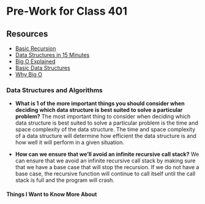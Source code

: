 # Pre-Work for Class 401

## Resources

- [Basic Recursion](https://www.youtube.com/watch?v=vPEJSJMg4jY)
- [Data Structures in 15 Minutes](https://www.youtube.com/watch?v=sVxBVvlnJsM)
- [Big O Explained](https://www.youtube.com/watch?v=v4cd1O4zkGw)
- [Basic Data Structures](https://towardsdatascience.com/8-common-data-structures-every-programmer-must-know-171acf6a1a42)
- [Why Big O](https://triplebyte.com/blog/why-you-should-learn-big-o-and-stop-hacking-your-way-through-algorithms)

### Data Structures and Algorithms

- **What is 1 of the more important things you should consider when deciding which data structure is best suited to solve a particular problem?**
The most important thing to consider when deciding which data structure is best suited to solve a particular problem is the time and space complexity of the data structure. The time and space complexity of a data structure will determine how efficient the data structure is and how well it will perform in a given situation.

- **How can we ensure that we’ll avoid an infinite recursive call stack?**
We can ensure that we avoid an infinite recursive call stack by making sure that we have a base case that will stop the recursion. If we do not have a base case, the recursive function will continue to call itself until the call stack is full and the program will crash.

#### Things I Want to Know More About
